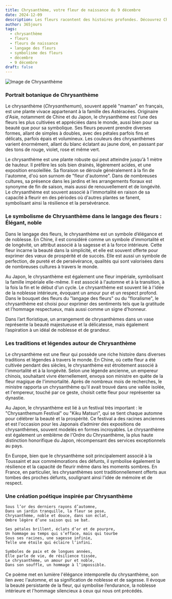```yaml
---
title: Chrysanthème, votre fleur de naissance du 9 décembre
date: 2024-12-09
description: Les fleurs racontent des histoires profondes. Découvrez Chrysanthème, votre fleur de naissance du 9 décembre, ses symboles et récits fascinants. Plongez dans sa signification et son langage unique dans l'art floral.
author: 365jours
tags:
  - chrysanthème
  - fleurs
  - fleurs de naissance
  - langage des fleurs
  - symbolisme des fleurs
  - décembre
  - 9 décembre
draft: false
---
```



![Image de Chrysanthème](https://cdn.pixabay.com/photo/2021/09/27/16/46/chrysanthemums-6661564_1280.jpg#center)


### Portrait botanique de Chrysanthème

Le chrysanthème (_Chrysanthemum_), souvent appelé "maman" en français, est une plante vivace appartenant à la famille des Astéracées. Originaire d'Asie, notamment de Chine et du Japon, le chrysanthème est l’une des fleurs les plus cultivées et appréciées dans le monde, aussi bien pour sa beauté que pour sa symbolique. Ses fleurs peuvent prendre diverses formes, allant de simples à doubles, avec des pétales parfois fins et délicats, parfois épais et volumineux. Les couleurs des chrysanthèmes varient énormément, allant du blanc éclatant au jaune doré, en passant par des tons de rouge, violet, rose et même vert.

Le chrysanthème est une plante robuste qui peut atteindre jusqu'à 1 mètre de hauteur. Il préfère les sols bien drainés, légèrement acides, et une exposition ensoleillée. Sa floraison se déroule généralement à la fin de l'automne, d'où son surnom de "fleur d'automne". Dans de nombreuses cultures, sa présence dans les jardins et les arrangements floraux est synonyme de fin de saison, mais aussi de renouvellement et de longévité. Le chrysanthème est souvent associé à l'immortalité en raison de sa capacité à fleurir en des périodes où d'autres plantes se fanent, symbolisant ainsi la résilience et la persévérance.

### Le symbolisme de Chrysanthème dans le langage des fleurs : Élégant, noble

Dans le langage des fleurs, le chrysanthème est un symbole d’élégance et de noblesse. En Chine, il est considéré comme un symbole d'immortalité et de longévité, un attribut associé à la sagesse et à la force intérieure. Cette fleur incarne la beauté dans la simplicité, et elle est souvent offerte pour exprimer des vœux de prospérité et de succès. Elle est aussi un symbole de perfection, de pureté et de persévérance, qualités qui sont valorisées dans de nombreuses cultures à travers le monde.

Au Japon, le chrysanthème est également une fleur impériale, symbolisant la famille impériale elle-même. Il est associé à l'automne et à la transition, à la fois la fin et le début d'un cycle. Le chrysanthème est souvent lié à l'idée de la noblesse intérieure, évoquant un amour pur et un respect profond. Dans le bouquet des fleurs du "langage des fleurs" ou du "floralisme", le chrysanthème est choisi pour exprimer des sentiments tels que la gratitude et l'hommage respectueux, mais aussi comme un signe d'honneur.

Dans l’art floristique, un arrangement de chrysanthèmes dans un vase représente la beauté majestueuse et la délicatesse, mais également l’aspiration à un idéal de noblesse et de grandeur.

### Les traditions et légendes autour de Chrysanthème

Le chrysanthème est une fleur qui possède une riche histoire dans diverses traditions et légendes à travers le monde. En Chine, où cette fleur a été cultivée pendant des siècles, le chrysanthème est étroitement associé à l'immortalité et à la longévité. Selon une légende ancienne, un empereur chinois, souhaitant vivre éternellement, envoya son ministre en quête de la fleur magique de l'immortalité. Après de nombreux mois de recherches, le ministre rapporta un chrysanthème qu'il avait trouvé dans une vallée isolée, et l'empereur, touché par ce geste, choisit cette fleur pour représenter sa dynastie.

Au Japon, le chrysanthème est lié à un festival très important : le "Chrysanthemum Festival" ou "Kiku Matsuri", qui se tient chaque automne pour célébrer la beauté et la prospérité. Ce festival a des racines anciennes et est l'occasion pour les Japonais d’admirer des expositions de chrysanthèmes, souvent modelés en formes incroyables. Le chrysanthème est également un emblème de l'Ordre du Chrysanthème, la plus haute distinction honorifique du Japon, récompensant des services exceptionnels au pays.

En Europe, bien que le chrysanthème soit principalement associé à la Toussaint et aux commémorations des défunts, il symbolise également la résilience et la capacité de fleurir même dans les moments sombres. En France, en particulier, les chrysanthèmes sont traditionnellement offerts aux tombes des proches défunts, soulignant ainsi l'idée de mémoire et de respect.

### Une création poétique inspirée par Chrysanthème

```
Sous l’or des derniers rayons d’automne,
Dans un jardin tranquille, la fleur se pose,
Chrysanthème, noble et douce, dans son éclat,
Ombre légère d’une saison qui se bat.

Ses pétales brillent, éclats d’or et de pourpre,
Un hommage au temps qui s’efface, mais qui tourbe
Sous ses racines, une sagesse infinie,
Telle une étoile qui éclaire l’infini.

Symboles de paix et de longues années,
Elle parle de vie, de résilience tissée,
Le chrysanthème, un amour pur et noble,
Dans son souffle, un hommage à l’impossible.
```

Ce poème met en lumière l'élégance intemporelle du chrysanthème, son lien avec l'automne, et sa signification de noblesse et de sagesse. Il évoque la beauté persistante de la fleur, qui symbolise l’endurance, la noblesse intérieure et l'hommage silencieux à ceux qui nous ont précédés.

